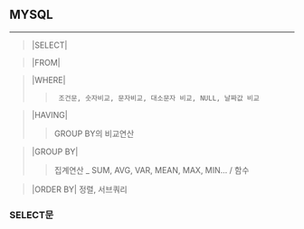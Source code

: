 ## MYSQL 

---
  
>|SELECT|

>|FROM| 

>|WHERE|
>>   	조건문, 숫자비교, 문자비교, 대소문자 비교, NULL, 날짜값 비교


>|HAVING|
>>GROUP BY의 비교연산


>|GROUP BY|
>>	집계연산 _ SUM, AVG, VAR, MEAN, MAX, MIN... / 함수


>|ORDER BY|	정렬, 서브쿼리

### SELECT문
